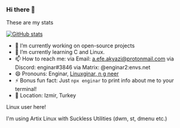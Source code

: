 ### Hi there 👋
These are my stats

[![GitHub stats](https://github-readme-stats.vercel.app/api?username=efe3535&theme=radical)](https://efe3535.github.io)
- 🔭 I’m currently working on open-source projects
- 🌱 I’m currently learning C and Linux.
- 📫 How to reach me: 
via Email:  a.efe.akyazi@protonmail.com
via Discord: enginar#3846
via Matrix: @enginar2:envs.net
- 😄 Pronouns: Enginar, <a href="https://technopat.net/sosyal/uye/175920">Linuxginar, n g neer</a>
- ⚡ Bonus fun fact: Just  `npx enginar`  to print info about me to your terminal! 
- 📍 Location: Izmir, Turkey

Linux user here!

I'm using Artix Linux with Suckless Utilities (dwm, st, dmenu etc.)
